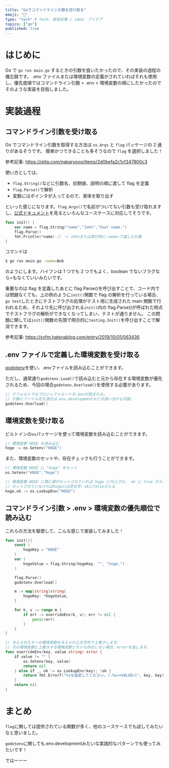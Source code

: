```yaml
---
title: "Goでコマンドライン引数を受け取る"
emoji: "🐹"
type: "tech" # tech: 技術記事 / idea: アイデア
topics: ["go"]
published: true
---
```


# はじめに

Go で `go run main.go` するときの引数を扱いたかったので、その実装の過程の備忘録です。
.env ファイルまたは環境変数の定義がされていればそれも使用し、優先度順ではコマンドライン引数 > .env > 環境変数の順にしたかったのでそのような実装を目指しました。

# 実装過程

## コマンドライン引数を受け取る

Go でコマンドライン引数を取得する方法は `os.Args` と `flag` パッケージの 2 通りがあるそうです。
簡単かつできることも多そうなので `flag` を選択しました！

参考記事:
https://qiita.com/nakaryooo/items/2d0befa2c1cf347800c3

使い方としては、

- `flag.String()`などに引数名、初期値、説明の順に渡して flag を定義
- `flag.Parse()`で解析
- 変数にはポインタが入ってるので、実体を取り出す

といった感じになります。`flag.Args()`で名前がついてない引数も受け取れますし、[公式ドキュメント](https://pkg.go.dev/flag)を見るといろんなユースケースに対応してそうです。

```go
func init() {
    var name = flag.String("name","John","User name.")
    flag.Parse()
    fmt.Println(*name) // -> Johnまたは実行時に-name=で渡した引数
}
```

コマンドは

```sh
$ go run main.go -name=Bob
```

のようにします。ハイフンは 1 つでも 2 つでもよく、boolean でないフラグなら=もなくていいみたいです。

重要なのは flag を定義したあとに flag.Parse()を呼び出すことで、コード内では問題なくても、上の例のように`init()`関数で flag の解析を行っている場合、`go test`したときにテストフラグの処理がテスト用に生成された main 関数で行われるため、それより先に呼び出される`init()`内の flag.Parse()が呼ばれた時点でテストフラグの解析ができなくなってしまい、テストが通りません。
この問題に関しては`init()`関数の先頭で明示的に`testing.Init()`を呼び出すことで解消できます。

参考記事:
https://syfm.hatenablog.com/entry/2019/10/01/063436

## .env ファイルで定義した環境変数を受け取る

[godotenv](https://github.com/joho/godotenv)を使い、.envファイルを読み込むことができます。

ただし、通常通り`godotenv.Load()`で読み込むと元から存在する環境変数が優先されるため、今回の場合`godotenv.Overload()`を使用する必要があります。

```go
// デフォルトではプロジェクトルートの.envが読まれる。
// 引数にファイル名を渡せば.env.developmentなどの使い分けも可能。
godotenv.Overload()
```

## 環境変数を受け取る

ビルトインの`os`パッケージを使って環境変数を読み込むことができます。

```go
// 環境変数 HOGE を読み込む
hoge := os.Getenv("HOGE")
```

また、環境変数のセットや、存在チェックも行うことができます。

```go
// 環境変数 HOGE に "hoge" をセット
os.Setenv("HOGE","hoge")

// 環境変数 HOGE に既に値がセットされていれば hoge に代入され、 ok に true が入る
// セットされていなければhogeには空文字、okにfalseが入る
hoge,ok := os.LookupEnv("HOGE")
```

## コマンドライン引数 > .env > 環境変数の優先順位で読み込む

これらの方法を駆使して、こんな感じで実装してみました！

```go
func init(){
    const (
        hogeKey = "HOGE"
    )
    var (
        hogeValue = flag.String(hogeKey, "", "hoge.")
    )

    flag.Parse()
    godotenv.Overload()

    m := map[string]string{
        hogeKey: *hogeValue,
    }

    for k, v := range m {
        if err := overrideEnv(k, v); err != nil {
            panic(err)
        }
    }
}

// 与えられたキーの環境変数を与えられた文字列で上書きします。
// 元の環境変数と上書きする環境変数どちらも存在しない場合、errorを返します。
func overrideEnv(key, value string) error {
	if value != "" {
		os.Setenv(key, value)
		return nil
	} else if _, ok := os.LookupEnv(key); !ok {
		return fmt.Errorf("%sを指定してください。(-%s=<VALUE>)", key, key)
	}
	return nil
}
```

# まとめ

`flag`に関しては提供されている関数が多く、他のユースケースでも試してみたいなと思いました。

`godotenv`に関しても.env.developmentみたいな実践的なパターンでも使ってみたいです！

ではーーー
